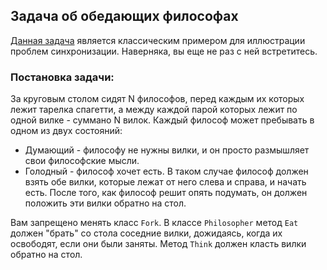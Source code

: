 ## Задача об обедающих философах

[Данная задача](https://en.wikipedia.org/wiki/Dining_philosophers_problem) является классическим примером для иллюстрации проблем синхронизации. Наверняка, вы еще не раз с ней встретитесь.

### Постановка задачи:
За круговым столом сидят N философов, перед каждым их которых лежит тарелка спагетти, а между каждой парой которых лежит по одной вилке - суммано N вилок. Каждый философ может пребывать в одном из двух состояний:
- Думающий - философу не нужны вилки, и он просто размышляет свои философские мысли.
- Голодный - философ хочет есть. В таком случае философ должен взять обе вилки, которые лежат от него слева и справа, и начать есть. После того, как философ решит опять подумать, он должен положить эти вилки обратно на стол.

Вам запрещено менять класс `Fork`. В классе `Philosopher` метод `Eat` должен "брать" со стола соседние вилки, дожидаясь, когда их освободят, если они были заняты. Метод `Think` должен класть вилки обратно на стол.

